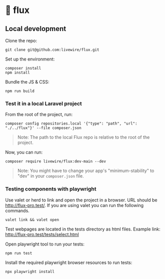 # 🌊 flux

## Local development

Clone the repo:
```
git clone git@github.com:livewire/flux.git
```

Set up the environment:
```
composer install
npm install
```

Bundle the JS & CSS:
```
npm run build
```

### Test it in a local Laravel project

From the root of the project, run:
```
composer config repositories.local '{"type": "path", "url": "./../flux"}' --file composer.json
```

> Note: The path to the local Flux repo is relative to the root of the project.

Now, you can run:

```
composer require livewire/flux:dev-main --dev
```

> Note: You might have to change your app's "minimum-stability" to "dev" in your `composer.json` file.

### Testing components with playwright

Use valet or herd to link and open the project in a browser. URL should be http://flux-pro.test/. If you are using valet you can run the following commands.
```
valet link && valet open
```

Test webpages are located in the tests directory as html files. Example link: http://flux-pro.test/tests/select.html

Open playwright tool to run your tests:
```
npm run test
```

Install the required playwright browser resources to run tests:
```
npx playwright install
```
